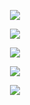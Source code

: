 
<p align="center">
  <img src="http://github-profile-summary-cards.vercel.app/api/cards/repos-per-language?username=SyoInoue&theme=react" />
</p>
<p align="center">
  <img src="http://github-profile-summary-cards.vercel.app/api/cards/stats?username=SyoInoue&theme=react" />
</p>
<p align="center">
  <img src="http://github-profile-summary-cards.vercel.app/api/cards/profile-details?username=SyoInoue&theme=react" />
</p>
<p align="center">
  <img src="http://github-profile-summary-cards.vercel.app/api/cards/stats?username=SyoInoue&theme=react" />
</p>
<p align="center">
  <img src="http://github-profile-summary-cards.vercel.app/api/cards/productive-time?username=SyoInoue&theme=react&utcOffset=8" />
</p>




<!---
SyoInoue/SyoInoue is a ✨ special ✨ repository because its `README.md` (this file) appears on your GitHub profile.
You can click the Preview link to take a look at your changes.
--->
